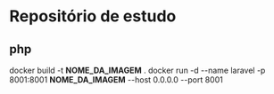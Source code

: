 # Repositório de estudo

## php

docker build -t **NOME_DA_IMAGEM** .
docker run -d --name laravel -p 8001:8001 **NOME_DA_IMAGEM** --host 0.0.0.0 --port 8001
